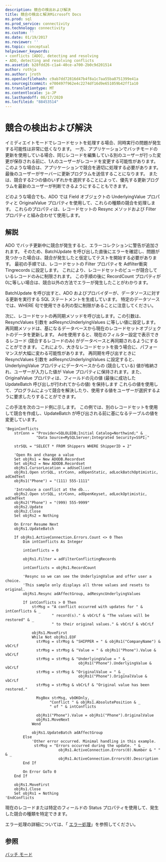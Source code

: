 ```yaml
---
description: 競合の検出および解決
title: 競合の検出と解決Microsoft Docs
ms.prod: sql
ms.prod_service: connectivity
ms.technology: connectivity
ms.custom: ''
ms.date: 01/19/2017
ms.reviewer: ''
ms.topic: conceptual
helpviewer_keywords:
- conflicts [ADO], detecting and resolving
- ADO, detecting and resolving conflicts
ms.assetid: b28fdd26-c1a4-40ce-a700-2b0c9d201514
author: rothja
ms.author: jroth
ms.openlocfilehash: c9ab7dd72816d47b4f8a1c7aa55ba8751399e41a
ms.sourcegitcommit: e700497f962e4c2274df16d9e651059b42ff1a10
ms.translationtype: MT
ms.contentlocale: ja-JP
ms.lasthandoff: 08/17/2020
ms.locfileid: "88453514"
---
```

# <a name="detecting-and-resolving-conflicts"></a>競合の検出および解決
イミディエイトモードでレコードセットを処理する場合、同時実行の問題が発生する可能性は非常に低くなります。 一方、アプリケーションでバッチモードの更新を使用している場合、同じレコードを編集している別のユーザーが行った変更が保存される前に、1人のユーザーがレコードを変更する可能性があります。 このような場合は、アプリケーションで競合を適切に処理する必要があります。 最後のユーザーがサーバーに更新プログラムを送信することになります。 または、競合する2つの値のいずれかを選択することによって、優先する更新プログラムを最新のユーザーが判断できるようにすることもできます。  
  
 どのような場合でも、ADO では Field オブジェクトの UnderlyingValue プロパティと OriginalValue プロパティを使用して、これらの種類の競合を処理します。 これらのプロパティは、レコードセットの Resync メソッドおよび Filter プロパティと組み合わせて使用します。  
  
## <a name="remarks"></a>解説  
 ADO でバッチ更新中に競合が発生すると、エラーコレクションに警告が追加されます。 そのため、BatchUpdate を呼び出した直後にエラーを確認し、問題が見つかった場合は、競合が発生したと仮定してテストを開始する必要があります。 最初の手順では、レコードセットの Filter プロパティを Adfilter衝突 Tingrecords に設定します。 これにより、レコードセットのビューが競合しているレコードのみに制限されます。 この手順の後に RecordCount プロパティが0に等しい場合は、競合以外の方法でエラーが発生したことがわかります。  
  
 BatchUpdate を呼び出すと、ADO およびプロバイダーが、データソースに対する更新を実行する SQL ステートメントを生成しています。 特定のデータソースでは、WHERE 句で使用できる列の型に制限があることに注意してください。  
  
 次に、レコードセットの再同期メソッドを呼び出します。この引数は、ResyncValues 引数を adResyncUnderlyingValues に等しい値に設定します。 再同期メソッドは、基になるデータベースから現在のレコードセットオブジェクトのデータを更新します。 Adを使用すると、現在のフィルター設定で表示できるレコード (競合するレコードのみ) がデータベースと再同期されるようにすることができます。 これにより、大きなレコードセットを扱う場合に、パフォーマンスが大幅に変わる可能性があります。 再同期を呼び出すときに ResyncValues 引数を adResyncUnderlyingValues に設定すると、UnderlyingValue プロパティにデータベースからの (競合している) 値が格納され、ユーザーが入力した値が Value プロパティに保持されます。また、OriginalValue プロパティは、フィールドの元の値 (最後に成功した UpdateBatch 呼び出しが行われてからの値) を保持します これらの値を使用して、プログラムによって競合を解決したり、使用する値をユーザーが選択するように要求したりすることができます。  
  
 この手法を次のコード例に示します。 この例では、別のレコードセットを使用して競合を作成し、UpdateBatch が呼び出される前に基になるテーブルの値を変更しています。  
  
```  
'BeginConflicts  
    strConn = "Provider=SQLOLEDB;Initial Catalog=Northwind;" & _  
              "Data Source=MySQLServer;Integrated Security=SSPI;"  
  
    strSQL = "SELECT * FROM Shippers WHERE ShipperID = 2"  
  
    'Open Rs and change a value  
    Set objRs1 = New ADODB.Recordset  
    Set objRs2 = New ADODB.Recordset  
    objRs1.CursorLocation = adUseClient  
    objRs1.Open strSQL, strConn, adOpenStatic, adLockBatchOptimistic, adCmdText  
    objRs1("Phone") = "(111) 555-1111"  
  
    'Introduce a conflict at the db...  
    objRs2.Open strSQL, strConn, adOpenKeyset, adLockOptimistic, adCmdText  
    objRs2("Phone") = "(999) 555-9999"  
    objRs2.Update  
    objRs2.Close  
    Set objRs2 = Nothing  
  
    On Error Resume Next  
    objRs1.UpdateBatch  
  
    If objRs1.ActiveConnection.Errors.Count <> 0 Then  
        Dim intConflicts As Integer  
  
        intConflicts = 0  
  
        objRs1.Filter = adFilterConflictingRecords  
  
        intConflicts = objRs1.RecordCount  
  
        'Resync so we can see the UnderlyingValue and offer user a choice.  
        'This sample only displays all three values and resets to original.  
        objRs1.Resync adAffectGroup, adResyncUnderlyingValues  
  
        If intConflicts > 0 Then  
            strMsg = "A conflict occurred with updates for " & intConflicts & _  
                     " record(s)." & vbCrLf & "The values will be restored" & _  
                     " to their original values." & vbCrLf & vbCrLf  
  
            objRs1.MoveFirst  
            While Not objRs1.EOF  
              strMsg = strMsg & "SHIPPER = " & objRs1("CompanyName") & vbCrLf  
              strMsg = strMsg & "Value = " & objRs1("Phone").Value & vbCrLf  
              strMsg = strMsg & "UnderlyingValue = " & _  
                                 objRs1("Phone").UnderlyingValue & vbCrLf  
              strMsg = strMsg & "OriginalValue = " & _  
                                 objRs1("Phone").OriginalValue & vbCrLf  
              strMsg = strMsg & vbCrLf & "Original value has been restored."  
  
              MsgBox strMsg, vbOKOnly, _  
                    "Conflict " & objRs1.AbsolutePosition & _  
                    " of " & intConflicts  
  
              objRs1("Phone").Value = objRs1("Phone").OriginalValue  
              objRs1.MoveNext  
            Wend  
  
            objRs1.UpdateBatch adAffectGroup  
        Else  
            'Other error occurred. Minimal handling in this example.  
             strMsg = "Errors occurred during the update. " & _  
                        objRs1.ActiveConnection.Errors(0).Number & " " & _  
                        objRs1.ActiveConnection.Errors(0).Description  
        End If  
  
        On Error GoTo 0  
    End If  
  
    objRs1.MoveFirst  
    objRs1.Close  
    Set objRs1 = Nothing  
'EndConflicts  
```  
  
 現在のレコードまたは特定のフィールドの Status プロパティを使用して、発生した競合の種類を特定できます。  
  
 エラー処理の詳細については、「 [エラー処理](../../../ado/guide/data/error-handling.md)」を参照してください。  
  
## <a name="see-also"></a>参照  
 [バッチ モード](../../../ado/guide/data/batch-mode.md)
